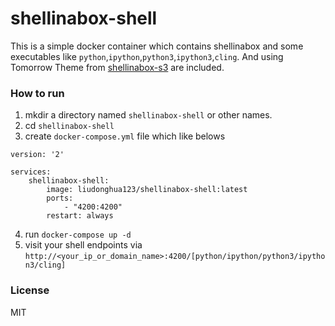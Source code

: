 # shellinabox-shell

This is a simple docker container which contains shellinabox and some executables like `python`,`ipython`,`python3`,`ipython3`,`cling`. And using Tomorrow Theme from [shellinabox-s3](https://github.com/sevenissimo/shellinabox-s3) are included.

### How to run

1. mkdir a directory named `shellinabox-shell` or other names.
2. cd `shellinabox-shell`
3. create `docker-compose.yml` file which like belows

```
version: '2'

services:
    shellinabox-shell:
        image: liudonghua123/shellinabox-shell:latest
        ports:
            - "4200:4200"
        restart: always
```

4. run `docker-compose up -d`
5. visit your shell endpoints via `http://<your_ip_or_domain_name>:4200/[python/ipython/python3/ipython3/cling]`

### License

MIT
